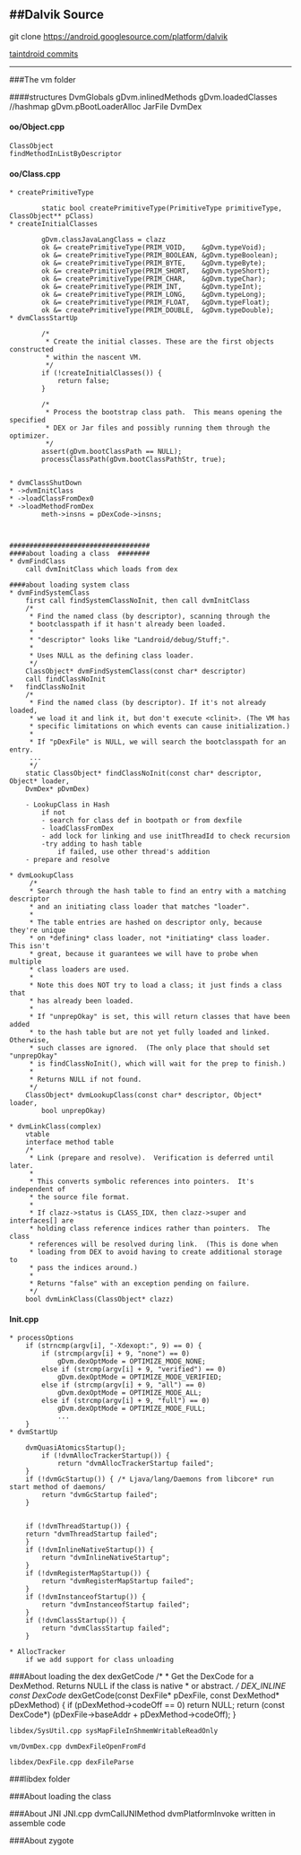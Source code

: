 ##Dalvik Source
---
git clone https://android.googlesource.com/platform/dalvik

[taintdroid commits](https://github.com/TaintDroid/android_platform_dalvik.git)

----
###The vm folder

####structures
	DvmGlobals
		gDvm.inlinedMethods
		gDvm.loadedClasses //hashmap
		gDvm.pBootLoaderAlloc
	JarFile
	DvmDex

#### oo/Object.cpp
	ClassObject
	findMethodInListByDescriptor
#### oo/Class.cpp
	* createPrimitiveType
		
			static bool createPrimitiveType(PrimitiveType primitiveType, ClassObject** pClass)
	* createInitialClasses
	
			gDvm.classJavaLangClass = clazz	
			ok &= createPrimitiveType(PRIM_VOID,    &gDvm.typeVoid);
		    ok &= createPrimitiveType(PRIM_BOOLEAN, &gDvm.typeBoolean);
		    ok &= createPrimitiveType(PRIM_BYTE,    &gDvm.typeByte);
		    ok &= createPrimitiveType(PRIM_SHORT,   &gDvm.typeShort);
		    ok &= createPrimitiveType(PRIM_CHAR,    &gDvm.typeChar);
		    ok &= createPrimitiveType(PRIM_INT,     &gDvm.typeInt);
		    ok &= createPrimitiveType(PRIM_LONG,    &gDvm.typeLong);
	  	    ok &= createPrimitiveType(PRIM_FLOAT,   &gDvm.typeFloat);
		    ok &= createPrimitiveType(PRIM_DOUBLE,  &gDvm.typeDouble);
	* dvmClassStartUp
			
    		/* 
		     * Create the initial classes. These are the first objects constructed
		     * within the nascent VM.                               
		     */
		    if (!createInitialClasses()) {                          
		        return false;
		    }  

		    /* 
		     * Process the bootstrap class path.  This means opening the specified
			 * DEX or Jar files and possibly running them through the optimizer.
		     */
		    assert(gDvm.bootClassPath == NULL);                     
		    processClassPath(gDvm.bootClassPathStr, true);  


	* dvmClassShutDown
	* ->dvmInitClass
	* ->loadClassFromDex0
	* ->loadMethodFromDex
			meth->insns = pDexCode->insns;   



	###################################
	####about loading a class  ########        
	* dvmFindClass
		call dvmInitClass which loads from dex

	####about loading system class           	
	* dvmFindSystemClass
		first call findSystemClassNoInit, then call dvmInitClass
		/*
		 * Find the named class (by descriptor), scanning through the
		 * bootclasspath if it hasn't already been loaded.
		 *
		 * "descriptor" looks like "Landroid/debug/Stuff;".
		 *
		 * Uses NULL as the defining class loader.
		 */
		ClassObject* dvmFindSystemClass(const char* descriptor)
		call findClassNoInit
	* 	findClassNoInit
		/*
		 * Find the named class (by descriptor). If it's not already loaded,
		 * we load it and link it, but don't execute <clinit>. (The VM has
		 * specific limitations on which events can cause initialization.)
		 *
		 * If "pDexFile" is NULL, we will search the bootclasspath for an entry.
		 ...
		 */
		static ClassObject* findClassNoInit(const char* descriptor, Object* loader,
    	DvmDex* pDvmDex)

    	- LookupClass in Hash
    		if not
	    	- search for class def in bootpath or from dexfile
	    	- loadClassFromDex
	    	- add lock for linking and use initThreadId to check recursion
	    	-try adding to hash table
	    		if failed, use other thread's addition
	    - prepare and resolve

    * dvmLookupClass
   		 /*
		 * Search through the hash table to find an entry with a matching descriptor
		 * and an initiating class loader that matches "loader".
		 *
		 * The table entries are hashed on descriptor only, because they're unique
		 * on *defining* class loader, not *initiating* class loader.  This isn't
		 * great, because it guarantees we will have to probe when multiple
		 * class loaders are used.
		 *
		 * Note this does NOT try to load a class; it just finds a class that
		 * has already been loaded.
		 *
		 * If "unprepOkay" is set, this will return classes that have been added
		 * to the hash table but are not yet fully loaded and linked.  Otherwise,
		 * such classes are ignored.  (The only place that should set "unprepOkay"
		 * is findClassNoInit(), which will wait for the prep to finish.)
		 *
		 * Returns NULL if not found.
		 */
		ClassObject* dvmLookupClass(const char* descriptor, Object* loader,
		    bool unprepOkay)

	* dvmLinkClass(complex)
		vtable
		interface method table
		/*
		 * Link (prepare and resolve).  Verification is deferred until later.
		 *
		 * This converts symbolic references into pointers.  It's independent of
		 * the source file format.
		 *
		 * If clazz->status is CLASS_IDX, then clazz->super and interfaces[] are
		 * holding class reference indices rather than pointers.  The class
		 * references will be resolved during link.  (This is done when
		 * loading from DEX to avoid having to create additional storage to
		 * pass the indices around.)
		 *
		 * Returns "false" with an exception pending on failure.
		 */
		bool dvmLinkClass(ClassObject* clazz)


#### Init.cpp
	* processOptions
		if (strncmp(argv[i], "-Xdexopt:", 9) == 0) {
            if (strcmp(argv[i] + 9, "none") == 0)
                gDvm.dexOptMode = OPTIMIZE_MODE_NONE;
            else if (strcmp(argv[i] + 9, "verified") == 0)
                gDvm.dexOptMode = OPTIMIZE_MODE_VERIFIED;
            else if (strcmp(argv[i] + 9, "all") == 0)
                gDvm.dexOptMode = OPTIMIZE_MODE_ALL;
            else if (strcmp(argv[i] + 9, "full") == 0)
                gDvm.dexOptMode = OPTIMIZE_MODE_FULL;
                ...
        }
	* dvmStartUp

		dvmQuasiAtomicsStartup();
    		if (!dvmAllocTrackerStartup()) {
        		return "dvmAllocTrackerStartup failed";
	    }    
	    if (!dvmGcStartup()) { /* Ljava/lang/Daemons from libcore* run start method of daemons/
    	    return "dvmGcStartup failed";
	    }    
		

	    if (!dvmThreadStartup()) {
        return "dvmThreadStartup failed";
	    }
	    if (!dvmInlineNativeStartup()) {
	        return "dvmInlineNativeStartup";
	    }    
	    if (!dvmRegisterMapStartup()) {
	        return "dvmRegisterMapStartup failed";
	    }    
	    if (!dvmInstanceofStartup()) {
	        return "dvmInstanceofStartup failed";
	    }    
	    if (!dvmClassStartup()) {
	        return "dvmClassStartup failed";
	    }
		
	* AllocTracker
		if we add support for class unloading


###About loading the dex
	dexGetCode
	/*
	 * Get the DexCode for a DexMethod.  Returns NULL if the class is native
	 * or abstract.
	 */
	DEX_INLINE const DexCode* dexGetCode(const DexFile* pDexFile,
	    const DexMethod* pDexMethod)
	{
	    if (pDexMethod->codeOff == 0)
	        return NULL;
	    return (const DexCode*) (pDexFile->baseAddr + pDexMethod->codeOff);
	}

	libdex/SysUtil.cpp sysMapFileInShmemWritableReadOnly
	
	vm/DvmDex.cpp dvmDexFileOpenFromFd
	
	libdex/DexFile.cpp dexFileParse
	
###libdex folder


###About loading the class

###About JNI
	JNI.cpp
	dvmCallJNIMethod
	dvmPlatformInvoke
		written in assemble code

###About zygote
